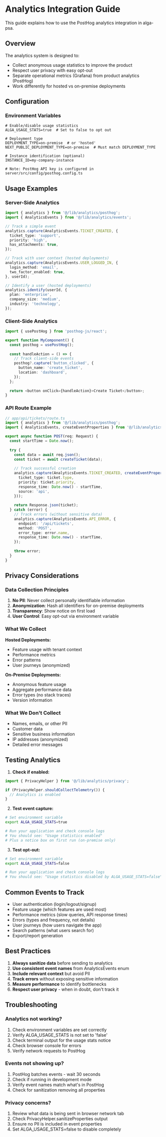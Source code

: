 # Analytics Integration Guide

This guide explains how to use the PostHog analytics integration in alga-psa.

## Overview

The analytics system is designed to:
- Collect anonymous usage statistics to improve the product
- Respect user privacy with easy opt-out
- Separate operational metrics (Grafana) from product analytics (PostHog)
- Work differently for hosted vs on-premise deployments

## Configuration

### Environment Variables

```env
# Enable/disable usage statistics
ALGA_USAGE_STATS=true  # Set to false to opt out

# Deployment type
DEPLOYMENT_TYPE=on-premise  # or 'hosted'
NEXT_PUBLIC_DEPLOYMENT_TYPE=on-premise  # Must match DEPLOYMENT_TYPE

# Instance identification (optional)
INSTANCE_ID=my-company-instance

# Note: PostHog API key is configured in server/src/config/posthog.config.ts
```

## Usage Examples

### Server-Side Analytics

```typescript
import { analytics } from '@/lib/analytics/posthog';
import { AnalyticsEvents } from '@/lib/analytics/events';

// Track a simple event
analytics.capture(AnalyticsEvents.TICKET_CREATED, {
  ticket_type: 'support',
  priority: 'high',
  has_attachments: true,
});

// Track with user context (hosted deployments)
analytics.capture(AnalyticsEvents.USER_LOGGED_IN, {
  login_method: 'email',
  two_factor_enabled: true,
}, userId);

// Identify a user (hosted deployments)
analytics.identify(userId, {
  plan: 'enterprise',
  company_size: 'medium',
  industry: 'technology',
});
```

### Client-Side Analytics

```typescript
import { usePostHog } from 'posthog-js/react';

export function MyComponent() {
  const posthog = usePostHog();
  
  const handleAction = () => {
    // Track client-side events
    posthog?.capture('button_clicked', {
      button_name: 'create_ticket',
      location: 'dashboard',
    });
  };
  
  return <button onClick={handleAction}>Create Ticket</button>;
}
```

### API Route Example

```typescript
// app/api/tickets/route.ts
import { analytics } from '@/lib/analytics/posthog';
import { AnalyticsEvents, createEventProperties } from '@/lib/analytics/events';

export async function POST(req: Request) {
  const startTime = Date.now();
  
  try {
    const data = await req.json();
    const ticket = await createTicket(data);
    
    // Track successful creation
    analytics.capture(AnalyticsEvents.TICKET_CREATED, createEventProperties({
      ticket_type: ticket.type,
      priority: ticket.priority,
      response_time: Date.now() - startTime,
      source: 'api',
    }));
    
    return Response.json(ticket);
  } catch (error) {
    // Track errors (without sensitive data)
    analytics.capture(AnalyticsEvents.API_ERROR, {
      endpoint: '/api/tickets',
      method: 'POST',
      error_type: error.name,
      response_time: Date.now() - startTime,
    });
    
    throw error;
  }
}
```

## Privacy Considerations

### Data Collection Principles

1. **No PII**: Never collect personally identifiable information
2. **Anonymization**: Hash all identifiers for on-premise deployments
3. **Transparency**: Show notice on first load
4. **User Control**: Easy opt-out via environment variable

### What We Collect

**Hosted Deployments:**
- Feature usage with tenant context
- Performance metrics
- Error patterns
- User journeys (anonymized)

**On-Premise Deployments:**
- Anonymous feature usage
- Aggregate performance data
- Error types (no stack traces)
- Version information

### What We Don't Collect

- Names, emails, or other PII
- Customer data
- Sensitive business information
- IP addresses (anonymized)
- Detailed error messages

## Testing Analytics

1. **Check if enabled:**
```typescript
import { PrivacyHelper } from '@/lib/analytics/privacy';

if (PrivacyHelper.shouldCollectTelemetry()) {
  // Analytics is enabled
}
```

2. **Test event capture:**
```bash
# Set environment variable
export ALGA_USAGE_STATS=true

# Run your application and check console logs
# You should see: "Usage statistics enabled"
# Plus a notice box on first run (on-premise only)
```

3. **Test opt-out:**
```bash
# Set environment variable
export ALGA_USAGE_STATS=false

# Run your application and check console logs
# You should see: "Usage statistics disabled by ALGA_USAGE_STATS=false"
```

## Common Events to Track

- User authentication (login/logout/signup)
- Feature usage (which features are used most)
- Performance metrics (slow queries, API response times)
- Errors (types and frequency, not details)
- User journeys (how users navigate the app)
- Search patterns (what users search for)
- Export/report generation

## Best Practices

1. **Always sanitize data** before sending to analytics
2. **Use consistent event names** from AnalyticsEvents enum
3. **Include relevant context** but avoid PII
4. **Track errors** without exposing sensitive information
5. **Measure performance** to identify bottlenecks
6. **Respect user privacy** - when in doubt, don't track it

## Troubleshooting

### Analytics not working?

1. Check environment variables are set correctly
2. Verify ALGA_USAGE_STATS is not set to 'false'
3. Check terminal output for the usage stats notice
4. Check browser console for errors
5. Verify network requests to PostHog

### Events not showing up?

1. PostHog batches events - wait 30 seconds
2. Check if running in development mode
3. Verify event names match what's in PostHog
4. Check for sanitization removing all properties

### Privacy concerns?

1. Review what data is being sent in browser network tab
2. Check PrivacyHelper.sanitizeProperties output
3. Ensure no PII is included in event properties
4. Set ALGA_USAGE_STATS=false to disable completely